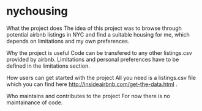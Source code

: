 # nychousing

What the project does
The idea of this project was to browse through potential airbnb listings in NYC and find a suitable housing for me, which depends on limitations and my own preferences.

Why the project is useful
Code can be transfered to any other listings.csv provided by airbnb. Limitations and personal preferences have to be defined in the limitations section.

How users can get started with the project
All you need is a listings.csv file which you can find here http://insideairbnb.com/get-the-data.html .

Who maintains and contributes to the project
For now there is no maintainance of code.
